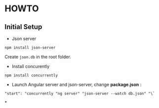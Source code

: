 # HOWTO

## Initial Setup

*   Json server

<!---->

    npm install json-server

Create `json.db` in the root folder.

*   Install concurently

<!---->

    npm install concurrently

*   Launch Angular server and json-server, change **package.json** :

<!---->

    "start": "concurrently "ng server" "json-server --watch db.json" "\`

\*
